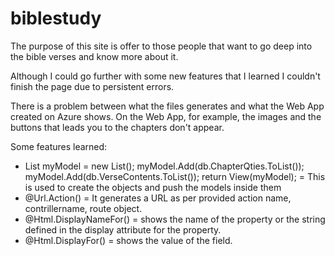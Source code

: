 # biblestudy
<p>The purpose of this site is offer to those people that want to go deep into the bible verses and know more about it.</p>
<p>Although I could go further with some new features that I learned I couldn't finish the page due to persistent errors.</p>
<p></p>
<p>There is a problem between what the files generates and what the Web App created on Azure shows. On the Web App, for example,
the images and the buttons that leads you to the chapters don't appear.</p>
<p>Some features learned:</p>
<ul>
  <li>List<object> myModel = new List<object>();
            myModel.Add(db.ChapterQties.ToList());
            myModel.Add(db.VerseContents.ToList());
            return View(myModel); = This is used to create the objects and push the models inside them
  </li>
  <li>
    @Url.Action() = It generates a URL as per provided action name, contrillername, route object.
  </li>
  <li>
    @Html.DisplayNameFor() = shows the name of the property or the string defined in the display attribute for the property.
  </li>
  <li>
    @Html.DisplayFor() = shows the value of the field.
  </li>
</ul>

